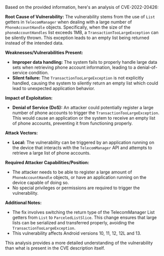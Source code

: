 Based on the provided information, here's an analysis of CVE-2022-20426:

**Root Cause of Vulnerability:**
The vulnerability stems from the use of `List` getters in `TelecomManager` when dealing with a large number of `PhoneAccountHandle` objects. Specifically, when the size of the `phoneAccountHandles` list exceeds 1MB, a `TransactionTooLargeException` can be silently thrown. This exception leads to an empty list being returned instead of the intended data.

**Weaknesses/Vulnerabilities Present:**
- **Improper data handling:** The system fails to properly handle large data sets when retrieving phone account information, leading to a denial-of-service condition.
- **Silent failure:** The `TransactionTooLargeException` is not explicitly handled, causing the system to silently return an empty list which could lead to unexpected application behavior.

**Impact of Exploitation:**
- **Denial of Service (DoS):** An attacker could potentially register a large number of phone accounts to trigger the `TransactionTooLargeException`. This would cause an application or the system to receive an empty list of phone accounts, preventing it from functioning properly.

**Attack Vectors:**
- **Local:** The vulnerability can be triggered by an application running on the device that interacts with the `TelecomManager` API and attempts to retrieve a large list of phone accounts.

**Required Attacker Capabilities/Position:**
- The attacker needs to be able to register a large amount of `PhoneAccountHandle` objects, or have an application running on the device capable of doing so.
- No special privileges or permissions are required to trigger the vulnerability.

**Additional Notes:**
- The fix involves switching the return type of the TelecomManager List getters from `List` to `ParceledListSlice`. This change ensures that large lists can be serialized and transferred properly, avoiding the `TransactionTooLargeException`.
- This vulnerability affects Android versions 10, 11, 12, 12L and 13.

This analysis provides a more detailed understanding of the vulnerability than what is present in the CVE description itself.